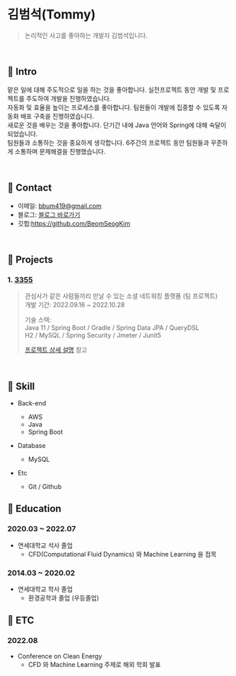 # 김범석(Tommy)
> 논리적인 사고를 좋아하는 개발자 김범석입니다.

</br>

## :pushpin: Intro
맡은 일에 대해 주도적으로 일을 하는 것을 좋아합니다. 실전프로젝트 동안 개발 및 프로젝트를 주도하여 개발을 진행하였습니다.  
자동화 및 효율을 높이는 프로세스를 좋아합니다. 팀원들이 개발에 집중할 수 있도록 자동화 배포 구축을 진행하였습니다.  
새로운 것을 배우는 것을 좋아합니다. 단기간 내에 Java 언어와 Spring에 대해 숙달이 되었습니다.  
팀원들과 소통하는 것을 중요하게 생각합니다. 6주간의 프로젝트 동안 팀원들과 꾸준하게 소통하며 문제해결을 진행했습니다.  


</br>

## :pushpin: Contact
- 이메일: bbum419@gmail.com
- 블로그: [블로그 바로가기](https://www.notion.so/tommy-kim/e98f05db61574db8a84939f5466b8a59?v=98e2045dbbe648529b7a8aac93374abf)
- 깃헙:https://github.com/BeomSeogKim

</br>

## :pushpin: Projects
### 1. [3355](https://3355.world)
>관심사가 같은 사람들끼리 만날 수 있는 소셜 네트워킹 플랫폼  (팀 프로젝트)  
>개발 기간: 2022.09.16 ~ 2022.10.28  
>
>기술 스택:  
>Java 11 / Spring Boot / Gradle / Spring Data JPA / QueryDSL  
>H2 / MySQL / Spring Security / Jmeter / Junit5
>  
>[프로젝트 상세 설명](https://github.com/BeomSeogKim/Final-Project) 참고

</br>

## :pushpin: Skill 
- Back-end
  - AWS
  - Java
  - Spring Boot 

- Database
  - MySQL

- Etc
  - Git / Github
  
## :pushpin: Education
  ### 2020.03 ~ 2022.07 
  - 연세대학교 석사 졸업
    - CFD(Computational Fluid Dynamics) 와 Machine Learning 을 접목
  ### 2014.03 ~ 2020.02
  - 연세대학교 학사 졸업
    - 환경공학과 졸업 (우등졸업)

## :pushpin: ETC
  ### 2022.08
- Conference on Clean Energy 
    - CFD 와 Machine Learning 주제로 해외 학회 발표 
    
   
 
